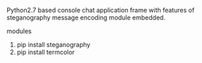 Python2.7 based console chat application frame with features of steganography message encoding module embedded.

modules

1. pip install steganography
2. pip install termcolor